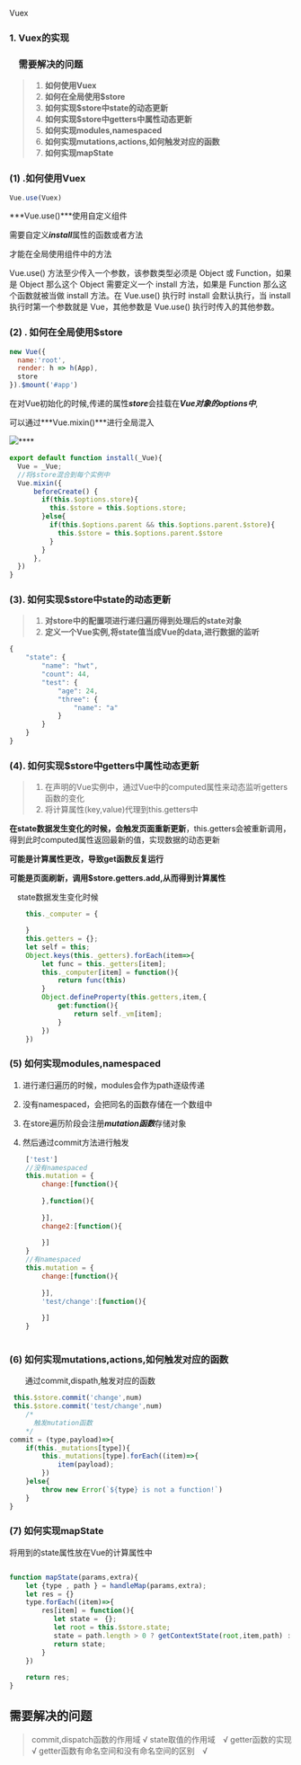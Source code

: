 
Vuex
### 1. Vuex的实现			

   ### 　需要解决的问题

> 1. **如何使用Vuex**
> 2. **如何在全局使用$store**
> 3. **如何实现$store中state的动态更新**
> 4. **如何实现$store中getters中属性动态更新**
> 5. **如何实现modules,namespaced**
> 6. **如何实现mutations,actions,如何触发对应的函数**
> 7. **如何实现mapState**



### (1) .**如何使用Vuex**

```js
Vue.use(Vuex)
```

***Vue.use()***使用自定义组件

  需要自定义***install***属性的函数或者方法

才能在全局使用组件中的方法

Vue.use() 方法至少传入一个参数，该参数类型必须是 Object 或 Function，如果是 Object 那么这个 Object 需要定义一个 install 方法，如果是 Function 那么这个函数就被当做 install 方法。在 Vue.use() 执行时 install 会默认执行，当 install 执行时第一个参数就是 Vue，其他参数是 Vue.use() 执行时传入的其他参数。      

### (2) . 如何在全局使用$store

```js
new Vue({
  name:'root',
  render: h => h(App),
  store
}).$mount('#app')
```

在对Vue初始化的时候,传递的属性***store***会挂载在***Vue对象的options中***,

可以通过***Vue.mixin()***进行全局混入

![](assets/image.png)****

```js
export default function install(_Vue){
  Vue = _Vue;
  //将$store混合到每个实例中
  Vue.mixin({
      beforeCreate() {
        if(this.$options.store){
          this.$store = this.$options.store;
        }else{
          if(this.$options.parent && this.$options.parent.$store){
            this.$store = this.$options.parent.$store
          }
        }
      },
  })
}
```
###  (3). **如何实现$store中state的动态更新**

> 1. **对store中的配置项进行递归遍历得到处理后的state对象**
> 2. **定义一个Vue实例,将state值当成Vue的data,进行数据的监听**

```js
{
    "state": {
        "name": "hwt",
        "count": 44,
        "test": {
            "age": 24,
            "three": {
                "name": "a"
            }
        }
    }
}
```

### (4). **如何实现$store中getters中属性动态更新**

> 1. 在声明的Vue实例中，通过Vue中的computed属性来动态监听getters函数的变化　
> 2. 将计算属性(key,value)代理到this.getters中

 **在state数据发生变化的时候，会触发页面重新更新**，this.getters会被重新调用，得到此时computed属性返回最新的值，实现数据的动态更新

**可能是计算属性更改，导致get函数反复运行**

**可能是页面刷新，调用$store.getters.add,从而得到计算属性**

　state数据发生变化时候

```js
    this._computer = {

    }
    this.getters = {};
    let self = this;
    Object.keys(this._getters).forEach(item=>{
        let func = this._getters[item];
        this._computer[item] = function(){
            return func(this)
        }
        Object.defineProperty(this.getters,item,{
            get:function(){
                return self._vm[item];
            }
        })
    })
```

### (5) 如何实现modules,namespaced

 1. 进行递归遍历的时候，modules会作为path逐级传递

 2. 没有namespaced，会把同名的函数存储在一个数组中

 3. 在store遍历阶段会注册***mutation函数***存储对象

 4. 然后通过commit方法进行触发

```js
    ['test']
    //没有namespaced
    this.mutation = {
        change:[function(){
            
        },function(){
            
        }],
        change2:[function(){
            
        }]
    }
    //有namespaced
    this.mutation = {
        change:[function(){
            
        }],
        'test/change':[function(){
            
        }]
    }
    
 ```

### (6) **如何实现mutations,actions,如何触发对应的函数**

　　通过commit,dispath,触发对应的函数

```js
 this.$store.commit('change',num)
 this.$store.commit('test/change',num)
    /*
      触发mutation函数
    */
commit = (type,payload)=>{
    if(this._mutations[type]){
        this._mutations[type].forEach((item)=>{
            item(payload);
        })
    }else{
        throw new Error(`${type} is not a function!`)
    }
}
```





### (7) **如何实现mapState**

将用到的state属性放在Vue的计算属性中

```js

function mapState(params,extra){
    let {type , path } = handleMap(params,extra);
    let res = {}
    type.forEach((item)=>{
        res[item] = function(){
           let state =　{};
           let root = this.$store.state;
           state = path.length > 0 ? getContextState(root,item,path) : root[item];
           return state; 
        }
    })
     
    return res;
}
```



## 需要解决的问题
> commit,dispatch函数的作用域  √
> state取值的作用域　√
> getter函数的实现 √
> getter函数有命名空间和没有命名空间的区别　√